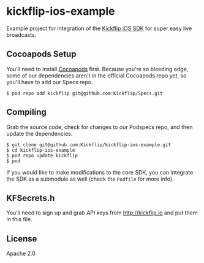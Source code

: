 kickflip-ios-example
====================

Example project for integration of the [Kickflip iOS SDK](https://github.com/Kickflip/kickflip-ios-sdk) for super easy live broadcasts.
    
## Cocoapods Setup

You'll need to install [Cocoapods](http://cocoapods.org) first. Because you're so bleeding edge, some of our dependencies aren't in the official Cocoapods repo yet, so you'll have to add our Specs repo.

    $ pod repo add kickflip git@github.com:Kickflip/Specs.git
    
## Compiling

Grab the source code, check for changes to our Podspecs repo, and then update the dependencies.

	$ git clone git@github.com:Kickflip/kickflip-ios-example.git
    $ cd kickflip-ios-example
    $ pod repo update kickflip
    $ pod
    
If you would like to make modifications to the core SDK, you can integrate the SDK as a submodule as well (check the `Podfile` for more info).

## KFSecrets.h

You'll need to sign up and grab API keys from http://kickflip.io and put them in this file.

## License

Apache 2.0